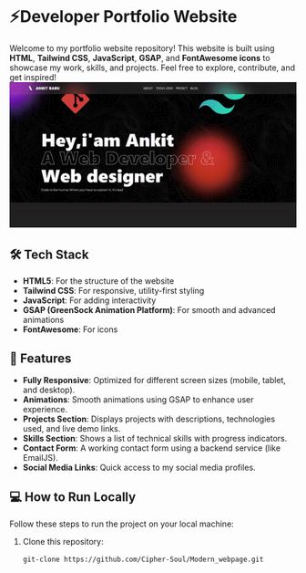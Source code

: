 # ⚡Developer Portfolio Website

Welcome to my portfolio website repository! This website is built using **HTML**, **Tailwind CSS**, **JavaScript**, **GSAP**, and **FontAwesome icons** to showcase my work, skills, and projects. Feel free to explore, contribute, and get inspired!
![demo site](./images/demo.gif)

## 🛠️ Tech Stack

- **HTML5**: For the structure of the website
- **Tailwind CSS**: For responsive, utility-first styling
- **JavaScript**: For adding interactivity
- **GSAP (GreenSock Animation Platform)**: For smooth and advanced animations
- **FontAwesome**: For icons

## 🚀 Features

- **Fully Responsive**: Optimized for different screen sizes (mobile, tablet, and desktop).
- **Animations**: Smooth animations using GSAP to enhance user experience.
- **Projects Section**: Displays projects with descriptions, technologies used, and live demo links.
- **Skills Section**: Shows a list of technical skills with progress indicators.
- **Contact Form**: A working contact form using a backend service (like EmailJS).
- **Social Media Links**: Quick access to my social media profiles.



## 💻 How to Run Locally

Follow these steps to run the project on your local machine:

1. Clone this repository:
   ```bash
   git-clone https://github.com/Cipher-Soul/Modern_webpage.git


